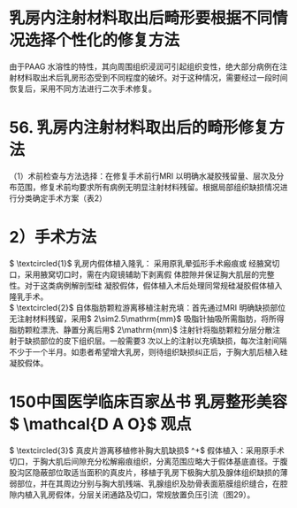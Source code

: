 # 乳房内注射材料取出后畸形要根据不同情况选择个性化的修复方法  
由于PAAG 水溶性的特性，其向周围组织浸润可引起组织变性，绝大部分病例在注射材料取出术后乳房形态受到不同程度的破坏。对于这种情况，需要经过一段时间恢复后，采用不同方法进行二次手术修复。  
# 56. 乳房内注射材料取出后的畸形修复方法  
（1）术前检查与方法选择：在修复手术前行MRI 以明确水凝胶残留量、层次及分布范围，修复术前均要求所有病例无明显注射材料残留。根据局部组织缺损情况进行分类确定手术方案（表2）  
# 2）手术方法  
$ \textcircled{1}$     乳房内假体植入隆乳： 采用原乳晕弧形手术瘢痕或 经腋窝切口，采用腋窝切口时，需在内窥镜辅助下剥离假 体腔隙并保证胸大肌层的完整性。对于这类病例解剖型硅 凝胶假体，假体植入术后处理同常规硅凝胶假体植入隆乳手术。  
$ \textcircled{2}$    自体脂肪颗粒游离移植注射充填：首先通过MRI 明确缺损部位无注射材料残留，采用$ 2\sim2.5\mathrm{mm}$    吸脂针抽吸所需脂肪，将所得脂肪颗粒漂洗、静置分离后用$ 2\mathrm{mm}$    注射针将脂肪颗粒分层分散注射于缺损部位的皮下组织层。一般需要3 次以上的注射以充填缺损，每次注射间隔不少于一个半月。如患者希望增大乳房，则待组织缺损纠正后，于胸大肌后植入硅凝胶假体。  
# 150中国医学临床百家丛书 乳房整形美容  $ \mathcal{D A O}$    观点  
$ \textcircled{3}$    真皮片游离移植修补胸大肌缺损$ ^+$ 假体植入：采用原手术切口，于胸大肌后间隙充分松解瘢痕组织，分离范围应略大于假体基底直径。于腹股沟区隐蔽部位取适当面积的真皮片，移植于乳房下极胸大肌及腺体组织缺损的薄弱部位，并在其周边分别与胸大肌残端、乳腺组织及肋骨表面筋膜组织缝合，在腔隙内植入乳房假体，分层关闭通路及切口，常规放置负压引流（图29）。  
